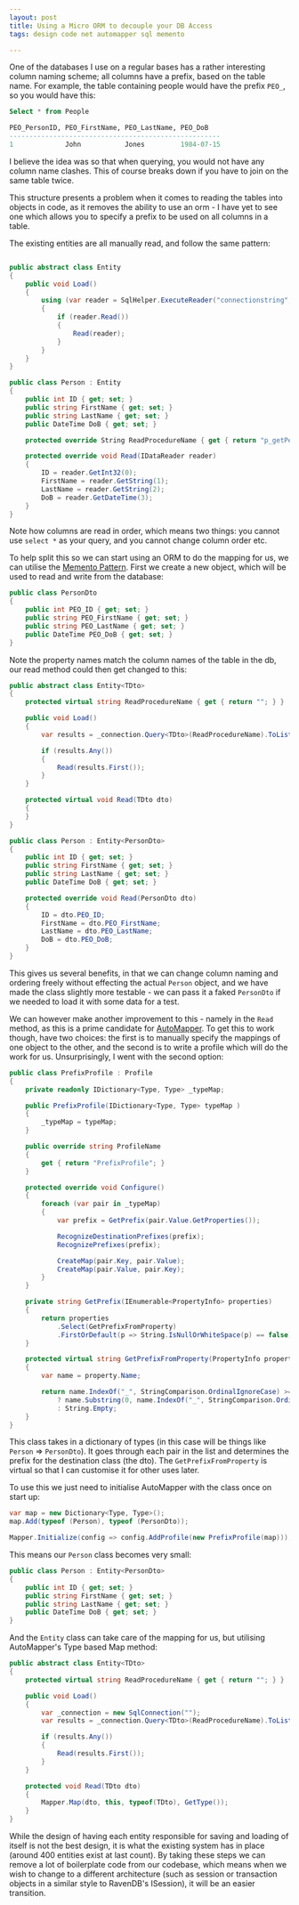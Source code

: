 ```yaml
---
layout: post
title: Using a Micro ORM to decouple your DB Access
tags: design code net automapper sql memento

---
```


One of the databases I use on a regular bases has a rather interesting column naming scheme;  all columns have a prefix, based on the table name.  For example, the table containing people would have the prefix `PEO_`, so you would have this:

```sql
Select * from People

PEO_PersonID, PEO_FirstName, PEO_LastName, PEO_DoB
-----------------------------------------------------
1             John           Jones         1984-07-15
```

I believe the idea was so that when querying, you would not have any column name clashes.  This of course breaks down if you have to join on the same table twice.

This structure presents a problem when it comes to reading the tables into objects in code, as it removes the ability to use an orm - I have yet to see one which allows you to specify a prefix to be used on all columns in a table.

The existing entities are all manually read, and follow the same pattern:

```csharp

public abstract class Entity
{
	public void Load()
	{
		using (var reader = SqlHelper.ExecuteReader("connectionstring", ReadProcedureName))
		{
			if (reader.Read())
			{
				Read(reader);
			}
		}
	}
}

public class Person : Entity
{
	public int ID { get; set; }
	public string FirstName { get; set; }
	public string LastName { get; set; }
	public DateTime DoB { get; set; }

	protected override String ReadProcedureName { get { return "p_getPerson"; } }

	protected override void Read(IDataReader reader)
	{
		ID = reader.GetInt32(0);
		FirstName = reader.GetString(1);
		LastName = reader.GetString(2);
		DoB = reader.GetDateTime(3);
	}
}
```

Note how columns are read in order, which means two things: you cannot use `select *` as your query, and you cannot change column order etc.

To help split this so we can start using an ORM to do the mapping for us, we can utilise the [Memento Pattern][memento-pattern].  First we create a new object, which will be used to read and write from the database:

```csharp
public class PersonDto
{
	public int PEO_ID { get; set; }
	public string PEO_FirstName { get; set; }
	public string PEO_LastName { get; set; }
	public DateTime PEO_DoB { get; set; }
}
```

Note the property names match the column names of the table in the db, our read method could then get changed to this:

```csharp
public abstract class Entity<TDto>
{
	protected virtual string ReadProcedureName { get { return ""; } }

	public void Load()
	{
		var results = _connection.Query<TDto>(ReadProcedureName).ToList();

		if (results.Any())
		{
			Read(results.First());
		}
	}

	protected virtual void Read(TDto dto)
	{
	}
}

public class Person : Entity<PersonDto>
{
	public int ID { get; set; }
	public string FirstName { get; set; }
	public string LastName { get; set; }
	public DateTime DoB { get; set; }

	protected override void Read(PersonDto dto)
	{
		ID = dto.PEO_ID;
		FirstName = dto.PEO_FirstName;
		LastName = dto.PEO_LastName;
		DoB = dto.PEO_DoB;
	}
}
```

This gives us several benefits, in that we can change column naming and ordering freely without effecting the actual `Person` object, and we have made the class slightly more testable - we can pass it a faked `PersonDto` if we needed to load it with some data for a test.

We can however make another improvement to this - namely in the `Read` method, as this is a prime candidate for [AutoMapper][package-automapper].  To get this to work though, have two choices: the first is to manually specify the mappings of one object to the other, and the second is to write a profile which will do the work for us.  Unsurprisingly, I went with the second option:

```csharp
public class PrefixProfile : Profile
{
	private readonly IDictionary<Type, Type> _typeMap;

	public PrefixProfile(IDictionary<Type, Type> typeMap )
	{
		_typeMap = typeMap;
	}

	public override string ProfileName
	{
		get { return "PrefixProfile"; }
	}

	protected override void Configure()
	{
		foreach (var pair in _typeMap)
		{
			var prefix = GetPrefix(pair.Value.GetProperties());

			RecognizeDestinationPrefixes(prefix);
			RecognizePrefixes(prefix);

			CreateMap(pair.Key, pair.Value);
			CreateMap(pair.Value, pair.Key);
		}
	}

	private string GetPrefix(IEnumerable<PropertyInfo> properties)
	{
		return properties
			.Select(GetPrefixFromProperty)
			.FirstOrDefault(p => String.IsNullOrWhiteSpace(p) == false);
	}

	protected virtual string GetPrefixFromProperty(PropertyInfo property)
	{
		var name = property.Name;

		return name.IndexOf("_", StringComparison.OrdinalIgnoreCase) >= 0
			? name.Substring(0, name.IndexOf("_", StringComparison.OrdinalIgnoreCase) + 1)
			: String.Empty;
	}
}
```

This class takes in a dictionary of types (in this case will be things like `Person` => `PersonDto`).  It goes through each pair in the list and determines the prefix for the destination class (the dto).  The `GetPrefixFromProperty` is virtual so that I can customise it for other uses later.

To use this we just need to initialise AutoMapper with the class once on start up:

```csharp
var map = new Dictionary<Type, Type>();
map.Add(typeof (Person), typeof (PersonDto));

Mapper.Initialize(config => config.AddProfile(new PrefixProfile(map)));
```

This means our `Person` class becomes very small:

```csharp
public class Person : Entity<PersonDto>
{
	public int ID { get; set; }
	public string FirstName { get; set; }
	public string LastName { get; set; }
	public DateTime DoB { get; set; }
}
```

And the `Entity` class can take care of the mapping for us, but utilising AutoMapper's Type based Map method:

```csharp
public abstract class Entity<TDto>
{
	protected virtual string ReadProcedureName { get { return ""; } }

	public void Load()
	{
		var _connection = new SqlConnection("");
		var results = _connection.Query<TDto>(ReadProcedureName).ToList();

		if (results.Any())
		{
			Read(results.First());
		}
	}

	protected void Read(TDto dto)
	{
		Mapper.Map(dto, this, typeof(TDto), GetType());
	}
}
```

While the design of having each entity responsible for saving and loading of itself is not the best design, it is what the existing system has in place (around 400 entities exist at last count).  By taking these steps we can remove a lot of boilerplate code from our codebase, which means when we wish to change to a different architecture (such as session or transaction objects in a similar style to RavenDB's ISession), it will be an easier transition.


[memento-pattern]: http://www.dofactory.com/Patterns/PatternMemento.aspx
[package-automapper]: http://automapper.org/
